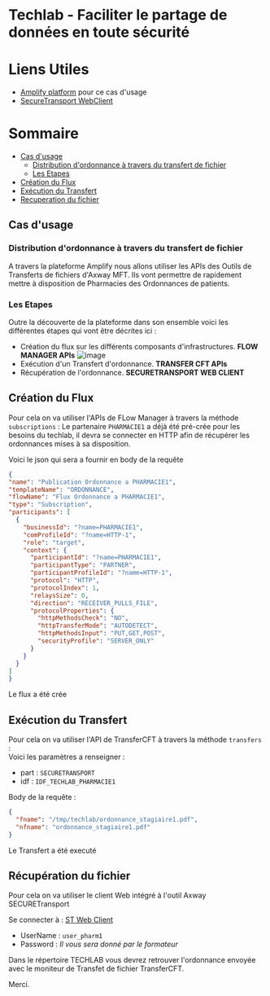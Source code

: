 # Techlab - Faciliter le partage de données en toute sécurité
# Liens Utiles

- [Amplify platform](https://platform.axway.com ) pour ce cas d'usage
- [SecureTransport WebClient](https://ptx140.demo.axway.com:8443)

# Sommaire
- [Cas d'usage](#cas-usage)
  * [Distribution d'ordonnance à travers du transfert de fichier](#description)
  * [Les Etapes](#les-etapes)
- [Création du Flux](#create-flux)
- [Exécution du Transfert](#execute-transfer)
- [Recuperation du fichier](#get-file)
   
## Cas d'usage

### Distribution d'ordonnance à travers du transfert de fichier
A travers la plateforme Amplify nous allons utiliser les APIs des Outils de Transferts de fichiers d'Axway MFT.
Ils vont permettre de rapidement mettre à disposition de Pharmacies des Ordonnances de patients.

### Les Etapes

Outre la découverte de la plateforme dans son ensemble voici les différentes étapes qui vont être décrites ici : 
- Création du flux sur les différents composants d'infrastructures. **FLOW MANAGER APIs**
![image](https://user-images.githubusercontent.com/78549144/136689486-0135ab69-0e30-44f9-8cf7-85a74205d839.png)
- Exécution d'un Transfert d'ordonnance. **TRANSFER CFT APIs**
- Récupération de l'ordonnance. **SECURETRANSPORT WEB CLIENT**

## Création du Flux

Pour cela on va utiliser l'APIs de FLow Manager à travers la méthode `subscriptions` : 
Le partenaire `PHARMACIE1` a déjà été pré-crée pour les besoins du techlab, il devra se connecter en HTTP afin de récupérer
les ordonnances mises à sa disposition.

Voici le json qui sera a fournir en body de la requête 

```json
{  
"name": "Publication Ordonnance a PHARMACIE1",
"templateName": "ORDONNANCE",
"flowName": "Flux Ordonnance a PHARMACIE1",
"type": "Subscription",
"participants": [
  {
    "businessId": "?name=PHARMACIE1",
    "comProfileId": "?name=HTTP-1",
    "role": "target",
    "context": {
      "participantId": "?name=PHARMACIE1",
      "participantType": "PARTNER",
      "participantProfileId": "?name=HTTP-1",
      "protocol": "HTTP",
      "protocolIndex": 1,
      "relaysSize": 0,
      "direction": "RECEIVER_PULLS_FILE",
      "protocolProperties": {
        "httpMethodsCheck": "NO",
        "httpTransferMode": "AUTODETECT",
        "httpMethodsInput": "PUT,GET,POST",
        "securityProfile": "SERVER_ONLY"
      }
    }
  }
]
}
```
Le flux a été crée

## Exécution du Transfert

Pour cela on va utiliser l'API de TransferCFT à travers la méthode `transfers` :  
Voici les paramètres a renseigner : 
  - part : `SECURETRANSPORT`
  - idf  : `IDF_TECHLAB_PHARMACIE1`

Body de la requête :

```json
{
  "fname": "/tmp/techlab/ordonnance_stagiaire1.pdf",
  "nfname": "ordonnance_stagiaire1.pdf"
}
```

Le Transfert a été executé

## Récupération du fichier

Pour cela on va utiliser le client Web intégré à l'outil Axway SECURETransport 

Se connecter à : [ST Web Client](https://ptx140.demo.axway.com:8443)

- UserName : `user_pharm1`
- Password : _Il vous sera donné par le formateur_

Dans le répertoire TECHLAB vous devrez retrouver l'ordonnance envoyée avec le moniteur de Transfet de fichier TransferCFT.

Merci.
